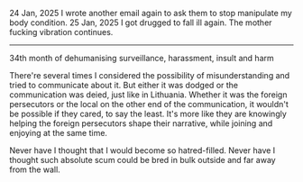 24 Jan, 2025 I wrote another email again to ask them to stop manipulate my body condition. 25 Jan, 2025 I got drugged to fall ill again. The mother fucking vibration continues.

---

34th month of dehumanising surveillance, harassment, insult and harm

There're several times I considered the possibility of misunderstanding and tried to communicate about it. But either it was dodged or the communication was deied, just like in Lithuania.
Whether it was the foreign persecutors or the local on the other end of the communication, it wouldn't be possible if they cared, to say the least. It's more like they are knowingly helping the foreign persecutors shape their narrative, while joining and enjoying at the same time.


Never have I thought that I would become so hatred-filled.
Never have I thought such absolute scum could be bred in bulk outside and far away from the wall.
